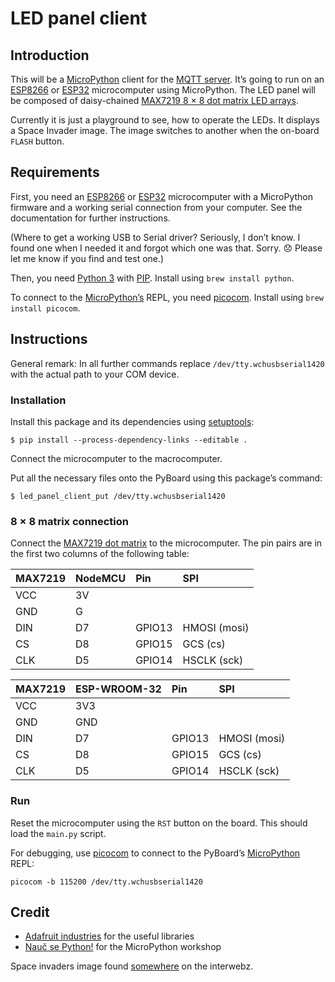 # LED panel client

## Introduction ##

This will be a [MicroPython][micropython] client for the [MQTT server][ledpanel-server]. It’s going to run on an
[ESP8266][esp8266] or [ESP32](esp32) microcomputer using MicroPython. The LED panel will be composed of daisy-chained
[MAX7219 8 × 8 dot matrix LED arrays][max7219].

Currently it is just a playground to see, how to operate the LEDs. It displays a Space Invader image. The image switches
to another when the on-board `FLASH` button.

## Requirements ##

First, you need an [ESP8266][esp8266] or [ESP32](esp32) microcomputer with a MicroPython firmware and a working serial
connection from your computer. See the documentation for further instructions.

(Where to get a working USB to Serial driver? Seriously, I don’t know. I found one when I needed it and forgot which one
was that. Sorry. 😞 Please let me know if you find and test one.)

Then, you need [Python 3][python] with [PIP][pip]. Install using `brew install python`.

To connect to the [MicroPython’s][micropython] REPL, you need [picocom]. Install using `brew install picocom`.

## Instructions ##

General remark: In all further commands replace `/dev/tty.wchusbserial1420` with the actual path to your COM device.

### Installation ###

Install this package and its dependencies using [setuptools]:

```
$ pip install --process-dependency-links --editable .
```

Connect the microcomputer to the macrocomputer.

Put all the necessary files onto the PyBoard using this package’s command:

```
$ led_panel_client_put /dev/tty.wchusbserial1420
```

### 8 × 8 matrix connection ###

Connect the [MAX7219 dot matrix][max7219] to the microcomputer. The pin pairs
are in the first two columns of the following table:

| MAX7219 | NodeMCU | Pin    | SPI          |
|:--------|:--------|:-------|:-------------|
| VCC     | 3V      |        |              |
| GND     | G       |        |              |
| DIN     | D7      | GPIO13 | HMOSI (mosi) |
| CS      | D8      | GPIO15 | GCS   (cs)   |
| CLK     | D5      | GPIO14 | HSCLK (sck)  |

| MAX7219 | ESP-WROOM-32 | Pin    | SPI          |
|:--------|:-------------|:-------|:-------------|
| VCC     | 3V3          |        |              |
| GND     | GND          |        |              |
| DIN     | D7           | GPIO13 | HMOSI (mosi) |
| CS      | D8           | GPIO15 | GCS   (cs)   |
| CLK     | D5           | GPIO14 | HSCLK (sck)  |

### Run ###

Reset the microcomputer using the `RST` button on the board. This should load the `main.py` script.

For debugging, use [picocom] to connect to the PyBoard’s [MicroPython][micropython] REPL:

```
picocom -b 115200 /dev/tty.wchusbserial1420 
```

## Credit ##

* [Adafruit industries][adafruit] for the useful libraries
* [Nauč se Python!][naučse] for the MicroPython workshop

Space invaders image found [somewhere](https://tineye.com/search/a1bb7cf24f90f375d0cb62080ace6b3ad2bed7a7/) on the
interwebz. 


[adafruit]: https://www.adafruit.com/
[adafruit-ampy]: https://github.com/adafruit/ampy
[adafruit-max7219]: https://github.com/adafruit/micropython-adafruit-max7219
[esp8266]: https://docs.micropython.org/en/latest/esp8266/quickref.html
[esp32]: https://docs.micropython.org/en/latest/esp32/quickref.html
[ledpanel-server]: https://github.com/Glutexo/ledpanel-server
[max7219]: https://datasheets.maximintegrated.com/en/ds/MAX7219-MAX7221.pdf
[micropython]: https://micropython.org/
[naučse]: https://naucse.python.cz/
[picocom]: https://github.com/npat-efault/picocom
[pip]: https://pypi.org/project/pip/
[python]: https://www.python.org/
[setuptools]: https://github.com/pypa/setuptools
